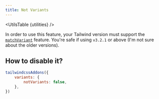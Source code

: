 ```yaml
---
title: Not Variants
---
```


<script>
	import UtilsTable from '$lib/UtilsTable.svelte'
	const utilities = {
		'.not-first': {
			'&:not(:first-child)': '',
		},
		'.not-last': {
			'&:not(:last-child)': '',
		},
		'.not-first-of-type': {
			'&:not(:first-of-type)': '',
		},
		'.not-last-of-type': {
			'&:not(:last-of-type)': '',
		},
		'.not-[VALUE]': {
			'&:not(VALUE)': '',
		},
	}
</script>

<UtilsTable {utilities} />

In order to use this feature, your Tailwind version must support the [`matchVariant`](https://tailwindcss.com/docs/plugins#dynamic-variants) feature. You're safe if using `v3.2.1` or above (I'm not sure about the older versions).

## How to disable it?

```js
tailwindcssAddons({
    variants: {
        notVariants: false,
    },
})
```
